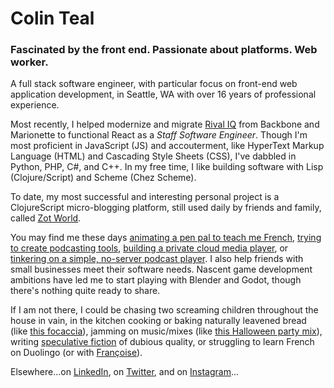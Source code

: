 # Colin Teal
### Fascinated by the front end. Passionate about platforms. Web worker.

A full stack software engineer, with particular focus on front-end web application development, in Seattle, WA with over 16 years of professional experience.

Most recently, I helped modernize and migrate [Rival IQ](https://github.com/rivaliq) from Backbone and Marionette to functional React as a _Staff Software Engineer_. Though I'm most proficient in JavaScript (JS) and accouterment, like HyperText Markup Language (HTML) and Cascading Style Sheets (CSS), I've dabbled in Python, PHP, C#, and C++. In my free time, I like building software with Lisp (Clojure/Script) and Scheme (Chez Scheme).

To date, my most successful and interesting personal project is a ClojureScript micro-blogging platform, still used daily by friends and family, called [Zot World](https://github.com/crteal/zot-world).

You may find me these days [animating a pen pal to teach me French](https://github.com/crteal/fran-oise), [trying to create podcasting tools](https://github.com/space-travel), [building a private cloud media player](https://github.com/four-clefs), or [tinkering on a simple, no-server podcast player](https://github.com/birdduck/castaway). I also help friends with small businesses meet their software needs. Nascent game development ambitions have led me to start playing with Blender and Godot, though there's nothing quite ready to share. 

If I am not there, I could be chasing two screaming children throughout the house in vain, in the kitchen cooking or baking naturally leavened bread (like [this focaccia](https://crteal.com/recipes/focaccia.html)), jamming on music/mixes (like [this Halloween party mix](https://crteal.com/music/now-that-s-what-i-call-halloween-2023)), writing [speculative fiction](https://www.gloom.space/episodes/the-ossuarian) of dubious quality, or struggling to learn French on Duolingo (or with [Françoise](https://github.com/crteal/fran-oise)).

Elsewhere...on [LinkedIn](https://linkedin.com/in/crteal), on [Twitter](https://twitter.com/crteal), and on [Instagram](https://instagram.com/crteal)...
